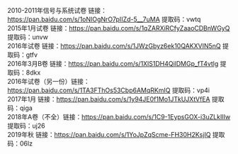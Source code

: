 2010-2011年信号与系统试卷 链接：https://pan.baidu.com/s/1oNIOgNrO7pIIZd-5__7uMA 提取码：vwtq</br>
2015年1月试卷 链接：https://pan.baidu.com/s/1qZARXiRCfyZaaoCDBnWGyQ 提取码：unvw</br>
2016年试卷 链接：https://pan.baidu.com/s/1JWzGbyz6ek10QAKXVIN5nQ   提取码：gtfv</br>
2016年3月B卷 链接：https://pan.baidu.com/s/1XlS1DH4QilDMGp_fT4vtlg 提取码：8dkx</br>
2016年试卷（另一份）链接：https://pan.baidu.com/s/1TA3FThOs53Cbp6AMqRKmIQ 提取码：vp4i</br>
2017年1月 链接：https://pan.baidu.com/s/1y94JE0f1Mo1JTkUJXtVfEA 提取码：qiga</br>
2018年A卷（不全）链接：https://pan.baidu.com/s/1C9-1EypsGOX-i3uZLkIIIw 提取码：uj26</br>
2019年秋 链接：https://pan.baidu.com/s/1YoJpZqScme-FH30H2KsjIQ 提取码：06lz</br>






